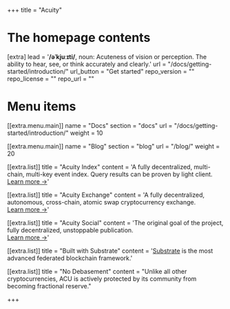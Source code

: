 +++
title = "Acuity"


# The homepage contents
[extra]
lead = '<b>/əˈkjuːɪti/</b>, noun: Acuteness of vision or perception. The ability to hear, see, or think accurately and clearly.'
url = "/docs/getting-started/introduction/"
url_button = "Get started"
repo_version = ""
repo_license = ""
repo_url = ""

# Menu items
[[extra.menu.main]]
name = "Docs"
section = "docs"
url = "/docs/getting-started/introduction/"
weight = 10

[[extra.menu.main]]
name = "Blog"
section = "blog"
url = "/blog/"
weight = 20

[[extra.list]]
title = "Acuity Index"
content = 'A fully decentralized, multi-chain, multi-key event index. Query results can be proven by light client.<br /><a href="https://index.acuity.network/">Learn more →</a>'

[[extra.list]]
title = "Acuity Exchange"
content = 'A fully decentralized, autonomous, cross-chain, atomic swap cryptocurrency exchange.<br /><a href="https://acuity.exchange/">Learn more →</a>'

[[extra.list]]
title = "Acuity Social"
content = 'The original goal of the project, fully decentralized, unstoppable publication.<br /><a href="https://acuity.social/">Learn more →</a>'

[[extra.list]]
title = "Built with Substrate"
content = '<a href="https://substrate.io/">Substrate</a> is the most advanced federated blockchain framework.'

[[extra.list]]
title = "No Debasement"
content = "Unlike all other cryptocurrencies, ACU is actively protected by its community from becoming fractional reserve."

+++
